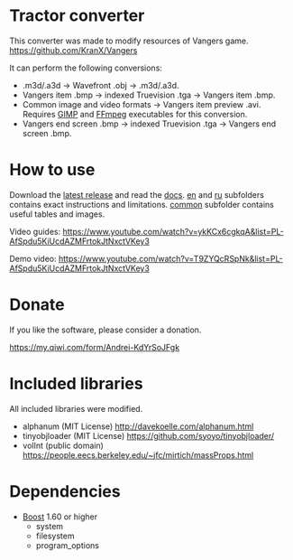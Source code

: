 Tractor converter
=======

This converter was made to modify resources of Vangers game. https://github.com/KranX/Vangers

It can perform the following conversions:

* .m3d/.a3d -> Wavefront .obj -> .m3d/.a3d.
* Vangers item .bmp -> indexed Truevision .tga -> Vangers item .bmp.
* Common image and video formats -> Vangers item preview .avi. Requires [GIMP](https://www.gimp.org/) and [FFmpeg](https://ffmpeg.org/) executables for this conversion.
* Vangers end screen .bmp -> indexed Truevision .tga -> Vangers end screen .bmp.



How to use
=======

Download the [latest release](https://github.com/tractortractor/tractor-converter/releases/latest) and read the [docs](./docs). [en](./docs/en) and [ru](./docs/ru) subfolders contains exact instructions and limitations. [common](./docs/common) subfolder contains useful tables and images.

Video guides: https://www.youtube.com/watch?v=ykKCx6cgkqA&list=PL-AfSpdu5KiUcdAZMFrtokJtNxctVKey3

Demo video: https://www.youtube.com/watch?v=T9ZYQcRSpNk&list=PL-AfSpdu5KiUcdAZMFrtokJtNxctVKey3



Donate
=======

If you like the software, please consider a donation.

https://my.qiwi.com/form/Andrei-KdYrSoJFgk



Included libraries
=======

All included libraries were modified.

* alphanum (MIT License) http://davekoelle.com/alphanum.html
* tinyobjloader (MIT License) https://github.com/syoyo/tinyobjloader/
* volInt (public domain) https://people.eecs.berkeley.edu/~jfc/mirtich/massProps.html



Dependencies
=======

* [Boost](https://www.boost.org/) 1.60 or higher
  * system
  * filesystem
  * program_options
